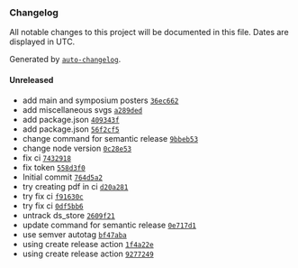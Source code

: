 ### Changelog

All notable changes to this project will be documented in this file. Dates are displayed in UTC.

Generated by [`auto-changelog`](https://github.com/CookPete/auto-changelog).

#### Unreleased

- add main and symposium posters [`36ec662`](https://github.com/angelacorte/acsos-2024-posters/commit/36ec662df79b10b26538adf2d1fc40a07f35a750)
- add miscellaneous svgs [`a289ded`](https://github.com/angelacorte/acsos-2024-posters/commit/a289ded7223be29e7bdd47c97f21c30f8a063ea3)
- add package.json [`409343f`](https://github.com/angelacorte/acsos-2024-posters/commit/409343f8ad45d49d1d54236f1b84e5378ca0859b)
- add package.json [`56f2cf5`](https://github.com/angelacorte/acsos-2024-posters/commit/56f2cf59dbf83fbf966fb281d490c53d20610b82)
- change command for semantic release [`9bbeb53`](https://github.com/angelacorte/acsos-2024-posters/commit/9bbeb53755f9c3b5acfd7eb97dfb961ab7342d35)
- change node version [`0c28e53`](https://github.com/angelacorte/acsos-2024-posters/commit/0c28e53d3bd51e811462bfe0867332b715c86665)
- fix ci [`7432918`](https://github.com/angelacorte/acsos-2024-posters/commit/743291876178c0e9c3ca5e2dc752ee62fdae2148)
- fix token [`558d3f0`](https://github.com/angelacorte/acsos-2024-posters/commit/558d3f0508996f4f706dd0516828e137838b91dd)
- Initial commit [`764d5a2`](https://github.com/angelacorte/acsos-2024-posters/commit/764d5a2f24f8807072ae33f910ff1d6ac51426c0)
- try creating pdf in ci [`d20a281`](https://github.com/angelacorte/acsos-2024-posters/commit/d20a281090fc04e90022e4d5a4f6567295a1553b)
- try fix ci [`f91630c`](https://github.com/angelacorte/acsos-2024-posters/commit/f91630c1d93ae558cfa1989e30ad132e9803814c)
- try fix ci [`0df5bb6`](https://github.com/angelacorte/acsos-2024-posters/commit/0df5bb6923dc4ddf7488d13cdb5fb44d3e245c49)
- untrack ds_store [`2609f21`](https://github.com/angelacorte/acsos-2024-posters/commit/2609f21dfe738723a802c606e43ca135498ca5cf)
- update command for semantic release [`0e717d1`](https://github.com/angelacorte/acsos-2024-posters/commit/0e717d121f5e9191245531e172671e27f4b7dc91)
- use semver autotag [`bf47aba`](https://github.com/angelacorte/acsos-2024-posters/commit/bf47abad8e0f988253a6c271e71b0344ab3f6590)
- using create release action [`1f4a22e`](https://github.com/angelacorte/acsos-2024-posters/commit/1f4a22e78cfad27ed6d594992bae7d5f0b4e1313)
- using create release action [`9277249`](https://github.com/angelacorte/acsos-2024-posters/commit/9277249edeab20b3d0e999c6fffedaa3fec53a19)
